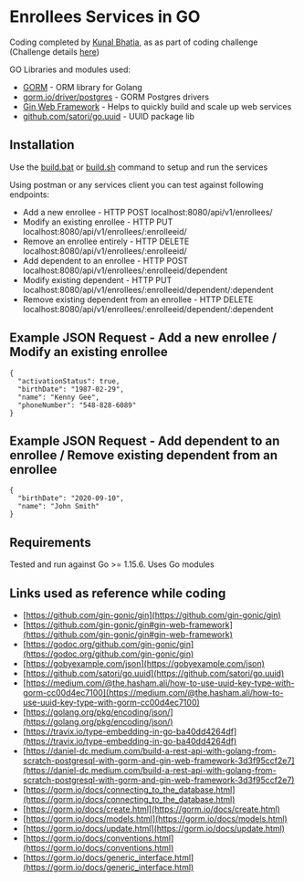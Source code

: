 # Enrollees Services in GO

Coding completed by [Kunal Bhatia](https://github.com/bhatia4/), as as part of coding challenge (Challenge details [here](https://github.com/bhatia4/enrollee-services-go/blob/main/backend-challenge.md))

GO Libraries and modules used:
* [GORM](https://gorm.io/) - ORM library for Golang 
* [gorm.io/driver/postgres](https://github.com/go-gorm/postgres) - GORM Postgres drivers
* [Gin Web Framework](https://github.com/gin-gonic/gin) - Helps to quickly build and scale up web services 
* [github.com/satori/go.uuid](https://github.com/satori/go.uuid) - UUID package lib

## Installation

Use the [build.bat](https://github.com/bhatia4/enrollee-services-go/blob/main/build.bat) or [build.sh](https://github.com/bhatia4/enrollee-services-go/blob/main/build.sh) command to setup and run the services

Using postman or any services client you can test against following endpoints:
* Add a new enrollee - HTTP POST localhost:8080/api/v1/enrollees/
* Modify an existing enrollee - HTTP PUT localhost:8080/api/v1/enrollees/:enrolleeid/
* Remove an enrollee entirely - HTTP DELETE localhost:8080/api/v1/enrollees/:enrolleeid/
* Add dependent to an enrollee - HTTP POST localhost:8080/api/v1/enrollees/:enrolleeid/dependent
* Modify existing dependent - HTTP PUT localhost:8080/api/v1/enrollees/:enrolleeid/dependent/:dependent
* Remove existing dependent from an enrollee - HTTP DELETE localhost:8080/api/v1/enrollees/:enrolleeid/dependent/:dependent

## Example JSON Request - Add a new enrollee / Modify an existing enrollee
```
{
  "activationStatus": true,
  "birthDate": "1987-02-29",
  "name": "Kenny Gee",
  "phoneNumber": "548-828-6089"
}
```

## Example JSON Request - Add dependent to an enrollee / Remove existing dependent from an enrollee
```
{
  "birthDate": "2020-09-10",
  "name": "John Smith"
}
```

## Requirements

Tested and run against Go >= 1.15.6. 
Uses Go modules

## Links used as reference while coding
* [https://github.com/gin-gonic/gin](https://github.com/gin-gonic/gin)
* [https://github.com/gin-gonic/gin#gin-web-framework](https://github.com/gin-gonic/gin#gin-web-framework)
* [https://godoc.org/github.com/gin-gonic/gin](https://godoc.org/github.com/gin-gonic/gin)
* [https://gobyexample.com/json](https://gobyexample.com/json)
* [https://github.com/satori/go.uuid](https://github.com/satori/go.uuid)
* [https://medium.com/@the.hasham.ali/how-to-use-uuid-key-type-with-gorm-cc00d4ec7100](https://medium.com/@the.hasham.ali/how-to-use-uuid-key-type-with-gorm-cc00d4ec7100)
* [https://golang.org/pkg/encoding/json/](https://golang.org/pkg/encoding/json/)
* [https://travix.io/type-embedding-in-go-ba40dd4264df](https://travix.io/type-embedding-in-go-ba40dd4264df)
* [https://daniel-dc.medium.com/build-a-rest-api-with-golang-from-scratch-postgresql-with-gorm-and-gin-web-framework-3d3f95ccf2e7](https://daniel-dc.medium.com/build-a-rest-api-with-golang-from-scratch-postgresql-with-gorm-and-gin-web-framework-3d3f95ccf2e7)
* [https://gorm.io/docs/connecting_to_the_database.html](https://gorm.io/docs/connecting_to_the_database.html)
* [https://gorm.io/docs/create.html](https://gorm.io/docs/create.html)
* [https://gorm.io/docs/models.html](https://gorm.io/docs/models.html)
* [https://gorm.io/docs/update.html](https://gorm.io/docs/update.html)
* [https://gorm.io/docs/conventions.html](https://gorm.io/docs/conventions.html)
* [https://gorm.io/docs/generic_interface.html](https://gorm.io/docs/generic_interface.html)
